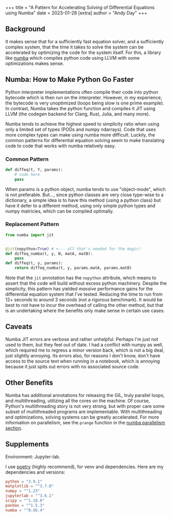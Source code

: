 +++
title = "A Pattern for Accelerating Solving of Differential Equations using Numba"
date = 2023-01-28
[extra]
author = "Andy Day"
+++

## Background

It makes sense that for a sufficiently fast equation solver, and a sufficiently complex system, that the time it takes to solve the system can be accelerated by optimizing the code for the system itself. For this, a library like [numba](https://numba.pydata.org/) which compiles python code using LLVM with some optimizations makes sense.

## Numba: How to Make Python Go Faster

Python interpreter implementations often compile their code into python bytecode which is then run on the interpreter. However, in my experience, the bytecode is very unoptimized (loops being slow is one prime example). In contrast, Numba takes the python function and compiles it JIT using LLVM (the codegen backend for Clang, Rust, Julia, and many more).

Numba tends to achieve the highest speed to simplicity ratio when using only a limited set of types (PODs and numpy ndarrays). Code that uses more complex types can make using numba more difficult. Luckily, the common patterns for differential equation solving seem to make translating code to code that works with numba relatively easy. 


### Common Pattern
```python
def diffeq(t, Y, params):
	# code here
	pass
```

When params is a python object, numba tends to use "object-mode", which is not preferable. But..., since python classes are very close type-wise to a dictionary, a simple idea is to have this method (using a python class) but have it defer to a different method, using only simple python types and numpy matricies, which can be compiled optimally.

### Replacement Pattern
```python
from numba import jit


@jit(nopython=True) # <--- all that's needed for the magic!
def diffeq_numba(t, y, N, matA, matB):
	pass
def diffeq(t, y, params):
	return diffeq_numba(t, y, params.matA, params.matB)
```
Note that the `jit` annotation has the `nopython` attribute, which means to assert that the code will build without excess python machinery. Despite the simplicity, this pattern has yielded *massive* performance gains for the differential equation system that I've tested. Reducing the time to run from 12+ seconds to around 3 seconds (not a rigorous benchmark). It would be best to not have to incur the overhead of calling the other method, but that is an undertaking where the benefits only make sense in certain use cases.

## Caveats

Numba JIT errors are verbose and rather unhelpful. Perhaps I'm just not used to them, but they feel out of date. I had a conflict with numpy as well, which required me to regress a minor version back, which is not a big deal, just slightly annoying. Its errors also, for reasons I don't know, don't have access to the source text when running in a notebook, which is annoying because it just spits out errors with no associated source code.

## Other Benefits

Numba has additional annotations for releasing the GIL, truly parallel loops, and multithreading, utilizing all the cores on the machine. Of course, Python's multithreading story is not very strong, but with proper care some subset of multithreaded programs are implementable. With  multithreading and optimizations, solving systems can be greatly accelerated. For more information on parallelism, see the `prange` function in the [numba parallelism section](https://numba.readthedocs.io/en/stable/user/parallel.html).


## Supplements

Environment: Jupyter-lab.

I use [poetry](https://python-poetry.org/) (highly recommend), for venv and dependencies. Here are my dependencies and versions:
```toml
python = "3.9.1"
matplotlib = "^3.7.0"
numpy = "^1.23"
jupyterlab = "^3.6.1"
scipy = "^1.10.0"
pandas = "^1.5.3"
numba = "^0.56.4"
```


